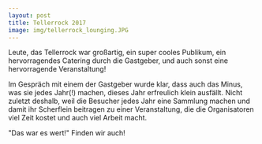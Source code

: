 ```yaml
---
layout: post
title: Tellerrock 2017
image: img/tellerrock_lounging.JPG
---
```


Leute, das Tellerrock war großartig, ein super cooles Publikum, ein hervorragendes Catering durch die Gastgeber, und auch 
sonst eine hervorragende Veranstaltung!

Im Gespräch mit einem der Gastgeber wurde klar, dass auch das Minus, was sie jedes Jahr(!) machen, dieses Jahr erfreulich 
klein ausfällt. Nicht zuletzt deshalb, weil die Besucher jedes Jahr eine Sammlung machen und damit ihr Scherflein 
beitragen zu einer Veranstaltung, die die Organisatoren viel Zeit kostet und auch viel Arbeit macht.

"Das war es wert!" Finden wir auch!
